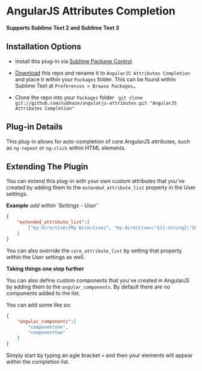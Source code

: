 AngularJS Attributes Completion
===

**Supports Sublime Text 2 and Sublime Text 3**

Installation Options
---

* Install this plug-in via [Sublime Package Control](http://wbond.net/sublime_packages/package_control)

* [Download](https://github.com/subhaze/angularjs-attributes/archive/master.zip) this repo and rename it to `AngularJS Attributes Completion` and place it within your `Packages` folder. This can be found within Sublime Text at `Preferences > Browse Packages…`

* Clone the repo into your `Packages` folder ` git clone git://github.com/subhaze/angularjs-attributes.git "AngularJS Attributes Completion"`

Plug-in Details
---
This plug-in allows for auto-completion of core AngularJS attributes, such as `ng-repeat` or `ng-click` within HTML elements.

Extending The Plugin
---

You can extend this plug-in with your own custom attributes that you've created by
adding them to the `extended_attribute_list` property in the User settings.

**Example** *add within 'Settings - User'*

```json
{
	"extended_attribute_list":[
		["my-directive\tMy Directives", "my-directive=\"${1:string}\"$0"],
	]
}
```

You can also override the `core_attribute_list` by setting that property within the User settings as well.

**Taking things one step further**

You can also define custom components that you've created in AngularJS by adding them to the `angular_components`. By default there are no components added to the list.

You can add some like so:

```json
{
	"angular_components":[
		"componentone",
		"componenttwo"
	]
}
```

Simply start by typing an agle bracket `<` and then your elements will appear within the completion list.
